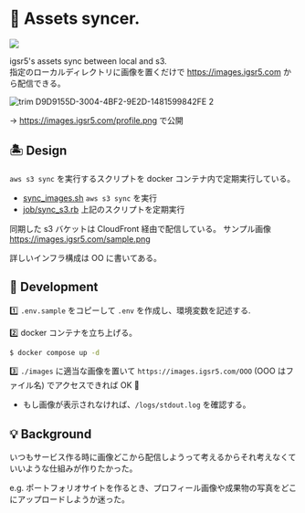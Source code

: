 # :dango: Assets syncer.
![](https://img.shields.io/badge/license-MIT-green)


igsr5's assets sync between local and s3.  
指定のローカルディレクトリに画像を置くだけで https://images.igsr5.com から配信できる。


![trim D9D9155D-3004-4BF2-9E2D-1481599842FE 2](https://user-images.githubusercontent.com/66525257/154830179-acccf9bf-9d2e-4fd5-847c-ff5b104279e4.gif)

→ https://images.igsr5.com/profile.png で公開



## 🏝️ Design

`aws s3 sync` を実行するスクリプトを docker コンテナ内で定期実行している。

- [sync_images.sh](https://github.com/igsr5/igsr5-assets/blob/master/sync_images.sh) `aws s3 sync` を実行
- [job/sync_s3.rb](https://github.com/igsr5/igsr5-assets/blob/master/job/sync_s3.rb) 上記のスクリプトを定期実行

同期した s3 バケットは CloudFront 経由で配信している。
サンプル画像 https://images.igsr5.com/sample.png

詳しいインフラ構成は OO に書いてある。

## 📝 Development
:one: `.env.sample` をコピーして `.env` を作成し、環境変数を記述する.

:two: docker コンテナを立ち上げる。

```sh
$ docker compose up -d
```

:three: `./images` に適当な画像を置いて `https://images.igsr5.com/OOO` (OOO はファイル名) でアクセスできれば OK :tada:
  - もし画像が表示されなければ、`/logs/stdout.log` を確認する。


## :bulb: Background
いつもサービス作る時に画像どこから配信しようって考えるからそれ考えなくていいような仕組みが作りたかった。  

e.g.  ポートフォリオサイトを作るとき、プロフィール画像や成果物の写真をどこにアップロードしようか迷った。
